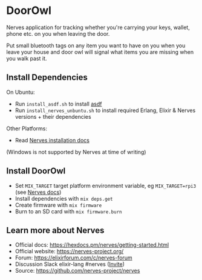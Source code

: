 # DoorOwl
Nerves application for tracking whether you're carrying your keys, wallet, phone etc. on you when leaving the door.

Put small bluetooth tags on any item you want to have on you when you leave your house and door owl will signal what items you are missing when you walk past it.

## Install Dependencies
On Ubuntu:

* Run `install_asdf.sh` to install [asdf](https://github.com/asdf-vm/asdf)
* Run `install_nerves_unbuntu.sh` to install required Erlang, Elixir & Nerves versions + their dependencies

Other Platforms:

* Read [Nerves installation docs](https://hexdocs.pm/nerves/0.3.0/installation.html)

(Windows is not supported by Nerves at time of writing)


## Install DoorOwl
* Set `MIX_TARGET` target platform environment variable, eg `MIX_TARGET=rpi3`  (see [Nerves docs](https://hexdocs.pm/nerves/targets.html#content
))
* Install dependencies with `mix deps.get`
* Create firmware with `mix firmware`
* Burn to an SD card with `mix firmware.burn`


## Learn more about Nerves

  * Official docs: https://hexdocs.pm/nerves/getting-started.html
  * Official website: https://nerves-project.org/
  * Forum: https://elixirforum.com/c/nerves-forum
  * Discussion Slack elixir-lang #nerves ([Invite](https://elixir-slackin.herokuapp.com/))
  * Source: https://github.com/nerves-project/nerves
